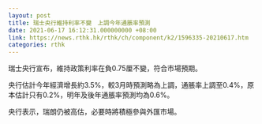 ```yaml
---
layout: post
title: 瑞士央行維持利率不變　上調今年通脹率預測
date: 2021-06-17 16:12:31.000000000 +08:00
link: https://news.rthk.hk/rthk/ch/component/k2/1596335-20210617.htm
categories: rthk
---
```


瑞士央行宣布，維持政策利率在負0.75厘不變，符合市場預期。

央行估計今年經濟增長約3.5%，較3月時預測略為上調，通脹率上調至0.4%，原本估計只有0.2%，明年及後年通脹率預測均為0.6%。

央行表示，瑞朗仍被高估，必要時將積極參與外匯市場。
